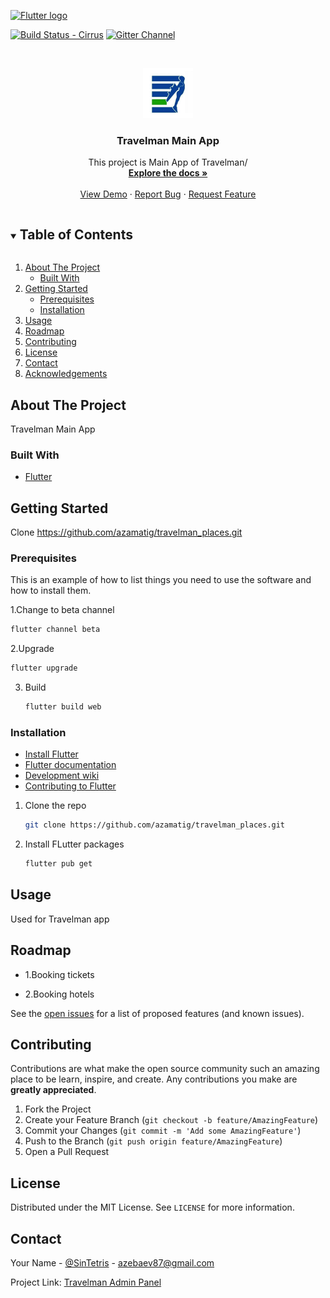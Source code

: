 <!--
*** Thanks for checking out the Best-README-Template. If you have a suggestion
*** that would make this better, please fork the repo and create a pull request
*** or simply open an issue with the tag "enhancement".
*** Thanks again! Now go create something AMAZING! :D
***
***
***
*** To avoid retyping too much info. Do a search and replace for the following:
*** github_username, repo_name, twitter_handle, email, project_title, project_description
-->



<!-- PROJECT SHIELDS -->
<!--
*** I'm using markdown "reference style" links for readability.
*** Reference links are enclosed in brackets [ ] instead of parentheses ( ).
*** See the bottom of this document for the declaration of the reference variables
*** for contributors-url, forks-url, etc. This is an optional, concise syntax you may use.
*** https://www.markdownguide.org/basic-syntax/#reference-style-links
-->

[![Flutter logo][]][flutter.dev]

[![Build Status - Cirrus][]][Build status]
[![Gitter Channel][]][Gitter badge]

<!-- PROJECT LOGO -->
<br />
<p align="center">
  <a href="https://github.com/azamatig/travelman_places">
    <img src="https://github.com/azamatig/travelman_places/blob/master/assets/images/icon.png" alt="Logo" width="80" height="80">
  </a>

  <h3 align="center">Travelman Main App</h3>

  <p align="center">
    This project is Main App of Travelman/
    <br />
    <a href="https://github.com/azamatig/travelman_places"><strong>Explore the docs »</strong></a>
    <br />
    <br />
    <a href="https://github.com/azamatig/travelman_places">View Demo</a>
    ·
    <a href="https://github.com/azamatig/travelman_places/issues">Report Bug</a>
    ·
    <a href="https://github.com/azamatig/travelman_places/issues">Request Feature</a>
  </p>
</p>



<!-- TABLE OF CONTENTS -->
<details open="open">
  <summary><h2 style="display: inline-block">Table of Contents</h2></summary>
  <ol>
    <li>
      <a href="#about-the-project">About The Project</a>
      <ul>
        <li><a href="#built-with">Built With</a></li>
      </ul>
    </li>
    <li>
      <a href="#getting-started">Getting Started</a>
      <ul>
        <li><a href="#prerequisites">Prerequisites</a></li>
        <li><a href="#installation">Installation</a></li>
      </ul>
    </li>
    <li><a href="#usage">Usage</a></li>
    <li><a href="#roadmap">Roadmap</a></li>
    <li><a href="#contributing">Contributing</a></li>
    <li><a href="#license">License</a></li>
    <li><a href="#contact">Contact</a></li>
    <li><a href="#acknowledgements">Acknowledgements</a></li>
  </ol>
</details>



<!-- ABOUT THE PROJECT -->
## About The Project

Travelman Main App



### Built With

* [Flutter](https://github.com/flutter/flutter)



<!-- GETTING STARTED -->
## Getting Started

Clone https://github.com/azamatig/travelman_places.git

### Prerequisites

This is an example of how to list things you need to use the software and how to install them.

1.Change to beta channel
  ```sh
  flutter channel beta
  ```
2.Upgrade
  ```sh
  flutter upgrade
  ```
3. Build
   ```sh
   flutter build web
   ```

### Installation

* [Install Flutter](https://flutter.dev/get-started/)
* [Flutter documentation](https://flutter.dev/docs)
* [Development wiki](https://github.com/flutter/flutter/wiki)
* [Contributing to Flutter](https://github.com/flutter/flutter/blob/master/CONTRIBUTING.md)

1. Clone the repo
   ```sh
   git clone https://github.com/azamatig/travelman_places.git
   ```
2. Install FLutter packages
   ```sh
   flutter pub get
   ```



<!-- USAGE EXAMPLES -->
## Usage

Used for Travelman app



<!-- ROADMAP -->
## Roadmap
* 1.Booking tickets

* 2.Booking hotels

See the [open issues](https://github.com/azamatig/travelman_places/issues) for a list of proposed features (and known issues).



<!-- CONTRIBUTING -->
## Contributing

Contributions are what make the open source community such an amazing place to be learn, inspire, and create. Any contributions you make are **greatly appreciated**.

1. Fork the Project
2. Create your Feature Branch (`git checkout -b feature/AmazingFeature`)
3. Commit your Changes (`git commit -m 'Add some AmazingFeature'`)
4. Push to the Branch (`git push origin feature/AmazingFeature`)
5. Open a Pull Request



<!-- LICENSE -->
## License

Distributed under the MIT License. See `LICENSE` for more information.



<!-- CONTACT -->
## Contact

Your Name - [@SinTetris](https://twitter.com/@SinTetris) - azebaev87@gmail.com

Project Link: [Travelman Admin Panel](https://github.com/azamatig/travelman_places)






<!-- MARKDOWN LINKS & IMAGES -->
<!-- https://www.markdownguide.org/basic-syntax/#reference-style-links -->
[Flutter logo]: https://raw.githubusercontent.com/flutter/website/master/src/_assets/image/flutter-lockup-bg.jpg
[flutter.dev]: https://flutter.dev
[Build Status - Cirrus]: https://api.cirrus-ci.com/github/flutter/flutter.svg
[Build status]: https://cirrus-ci.com/github/flutter/flutter/master
[Gitter Channel]: https://badges.gitter.im/flutter/flutter.svg
[Gitter badge]: https://gitter.im/flutter/flutter?utm_source=badge&utm_medium=badge&utm_campaign=pr-badge&utm_content=badge
[Twitter handle]: https://img.shields.io/twitter/follow/flutterdev.svg?style=social&label=Follow
[Twitter badge]: https://twitter.com/intent/follow?screen_name=SinTetris
[layered architecture]: https://flutter.dev/docs/resources/inside-flutter
[widget catalog]: https://flutter.dev/widgets/
[Reflectly hero image]: https://github.com/flutter/website/blob/master/src/images/homepage/reflectly-hero-600px.png
[Skia]: https://skia.org/
[Dart platform]: https://dart.dev/
[Dart platform diagram]: https://github.com/flutter/website/blob/master/src/images/homepage/dart-diagram-small.png
[Hot reload animation]: https://raw.githubusercontent.com/flutter/website/master/src/_assets/image/tools/android-studio/hot-reload.gif
[Hot reload]: https://flutter.dev/docs/development/tools/hot-reload
[Visual Studio Code]: https://marketplace.visualstudio.com/items?itemName=Dart-Code.flutter
[IntelliJ / Android Studio]: https://plugins.jetbrains.com/plugin/9212-flutter
[Flutter packages]: https://pub.dev/flutter
[FFI]: https://flutter.dev/docs/development/platform-integration/c-interop
[platform channels]: https://flutter.dev/docs/development/platform-integration/platform-channels
[interop example]: https://github.com/flutter/flutter/tree/master/examples/platform_channel
